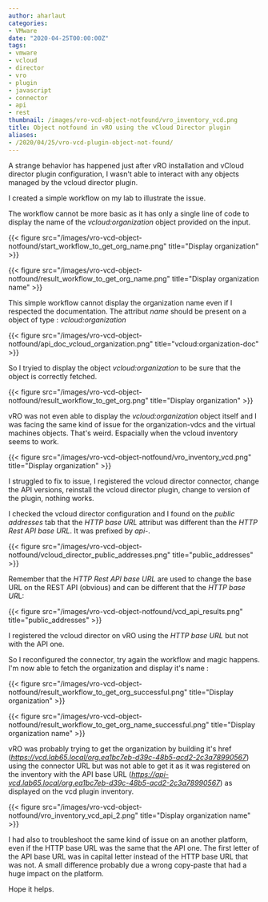 ```yaml
---
author: aharlaut
categories:
- VMware
date: "2020-04-25T00:00:00Z"
tags:
- vmware
- vcloud
- director
- vro
- plugin
- javascript
- connector
- api
- rest
thumbnail: /images/vro-vcd-object-notfound/vro_inventory_vcd.png
title: Object notfound in vRO using the vCloud Director plugin
aliases: 
- /2020/04/25/vro-vcd-plugin-object-not-found/
---
```


A strange behavior has happened just after vRO installation and vCloud director plugin configuration, I wasn't able to interact with any objects managed by the vcloud director plugin.

I created a simple workflow on my lab to illustrate the issue.

The workflow cannot be more basic as it has only a single line of code to display the name of the *vcloud:organization* object provided on the input.

{{< figure src="/images/vro-vcd-object-notfound/start_workflow_to_get_org_name.png" title="Display organization" >}}

{{< figure src="/images/vro-vcd-object-notfound/result_workflow_to_get_org_name.png" title="Display organization name" >}}

This simple workflow cannot display the organization name even if I respected the documentation. The attribut *name* should be present on a object of type : *vcloud:organization*

{{< figure src="/images/vro-vcd-object-notfound/api_doc_vcloud_organization.png" title="vcloud:organization-doc" >}}

So I tryied to display the object *vcloud:organization* to be sure that the object is correctly fetched.

{{< figure src="/images/vro-vcd-object-notfound/result_workflow_to_get_org.png" title="Display organization" >}}

vRO was not even able to display the *vcloud:organization* object itself and I was facing the same kind of issue for the organization-vdcs and the virtual machines objects. That's weird. Espacially when the vcloud inventory seems to work.

{{< figure src="/images/vro-vcd-object-notfound/vro_inventory_vcd.png" title="Display organization" >}}

I struggled to fix to issue, I registered the vcloud director connector, change the API versions, reinstall the vcloud director plugin, change to version of the plugin, nothing works.

I checked the vcloud director configuration and I found on the *public addresses* tab that the *HTTP base URL* attribut was different than the *HTTP Rest API base URL*. It was prefixed by *api-*.

{{< figure src="/images/vro-vcd-object-notfound/vcloud_director_public_addresses.png" title="public_addresses" >}}

Remember that the *HTTP Rest API base URL* are used to change the base URL on the REST API (obvious) and can be different that the *HTTP base UR*L:

{{< figure src="/images/vro-vcd-object-notfound/vcd_api_results.png" title="public_addresses" >}}

I registered the vcloud director on vRO using the *HTTP base URL* but not with the API one.

So I reconfigured the connector, try again the workflow and magic happens. I'm now able to fetch the organization and display it's name :

{{< figure src="/images/vro-vcd-object-notfound/result_workflow_to_get_org_successful.png" title="Display organization" >}}

{{< figure src="/images/vro-vcd-object-notfound/result_workflow_to_get_org_name_successful.png" title="Display organization name" >}}

vRO was probably trying to get the organization by building it's href (*https://vcd.lab65.local/org.ea1bc7eb-d39c-48b5-acd2-2c3a78990567*) using the connector URL but was not able to get it as it was registered on the inventory with the API base URL (*https://api-vcd.lab65.local/org.ea1bc7eb-d39c-48b5-acd2-2c3a78990567*) as displayed on the vcd plugin inventory.

{{< figure src="/images/vro-vcd-object-notfound/vro_inventory_vcd_api_2.png" title="Display organization name" >}}

I had also to troubleshoot the same kind of issue on an another platform, even if the HTTP base URL was the same that the API one. The first letter of the API base URL was in capital letter instead of the HTTP base URL that was not. A small difference probably due a wrong copy-paste that had a huge impact on the platform.

Hope it helps.
